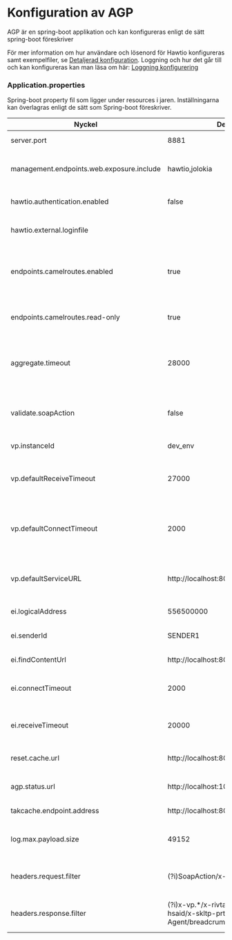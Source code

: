 # Konfiguration av AGP

AGP är en spring-boot applikation och kan konfigureras enligt de sätt spring-boot föreskriver

För mer information om hur användare och lösenord för Hawtio konfigureras samt exempelfiler, se [Detaljerad konfiguration].
Loggning och hur det går till och kan konfigureras kan man läsa om här: [Loggning konfigurering]

### Application.properties ###
Spring-boot property fil som ligger under resources i jaren. Inställningarna kan överlagras enligt de sätt som Spring-boot föreskriver. 

|Nyckel|Defaultvärde/Exempel|Beskrivning|
|----|------------------|---------|
| server.port | 8881 | Spring-boot server port |
| management.endpoints.web.exposure.include | hawtio,jolokia | Default aktivera övervakning via Hawwtio |
| hawtio.authentication.enabled | false | Aktivera autentiserng för HawtIO? |
| hawtio.external.loginfile |  | Extern fil med user/password till Hawtio |
| endpoints.camelroutes.enabled | true | Medger tillgång till information om de Camel-routes som finns |
| endpoints.camelroutes.read-only | true | Tillgång till endpoints bara i read-only mode |
| aggregate.timeout | 28000 | Timeout ms för aggregering av alla producent anrop |
| validate.soapAction | false | Ska inkommande SOAPAction header valideras |
| vp.instanceId | dev_env | VP's instans-ID |
| vp.defaultReceiveTimeout | 27000 | Timout ms för producent anrop, denna kan överridas per tjänst |
| vp.defaultConnectTimeout | 2000 | Connect timeout ms för producent anrop, denna kan överridas per tjänst |
| vp.defaultServiceURL | http://localhost:8083/vp | URL till vp för producent anrop, denna kan överridas per tjänst |
| ei.logicalAddress | 556500000 | EI's logiska adress |
| ei.senderId | SENDER1 | Sender id för anrop till EI/findContent |
| ei.findContentUrl | http://localhost:8082/findcontent | URL till EI/findContent |
| ei.connectTimeout | 2000 | Connect timeout ms mot EI/findContent |
| ei.receiveTimeout | 20000 | receive timeout ms mot EI/findContent |
| reset.cache.url | http://localhost:8091/resetcache | URL för att ladda om TAK cache |
| agp.status.url | http://localhost:1080/status | URL till status funktionen i AGP |
| takcache.endpoint.address | http://localhost:8085/tak/teststub/SokVagvalsInfo/v2 | URL till TAK information |
| log.max.payload.size | 49152 | Max storlek i bytes som loggas av payloaden  |
| headers.request.filter | (?i)SoapAction/x-skltp-prt/Server/Host | (regexp) Headers att filtrera i anrop till producent  |
| headers.response.filter | (?i)x-vp.*/x-rivta-original-serviceconsumer-hsaid/x-skltp-prt/User-Agent/breadcrumbId/Host/Server | (regexp) Headers att filtrera i svar till konsument  |

[//]: # (These are reference links used in the body of this note and get stripped out when the markdown processor does its job. There is no need to format nicely because it shouldn't be seen. Thanks SO - http://stackoverflow.com/questions/4823468/store-comments-in-markdown-syntax)

   [Loggning konfigurering]: <logging_configuration.md>
   [Detaljerad konfiguration]: <detail_config.md>
   [Konfiguration av tjänst]: <service_config.md>